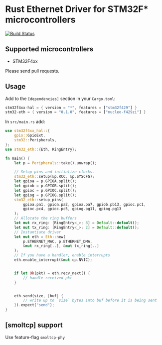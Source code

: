# Rust Ethernet Driver for STM32F* microcontrollers

[![Build Status](https://travis-ci.org/astro/stm32-eth.svg?branch=master)](https://travis-ci.org/astro/stm32-eth)

## Supported microcontrollers

* STM32F4xx

Please send pull requests.


## Usage

Add to the `[dependencies]` section in your `Cargo.toml`:
```rust
stm32f4xx-hal = { version = "*", features = ["stm32f429"] }
stm32-eth = { version = "0.1.0", features = ["nucleo-f429zi"] }
```

In `src/main.rs` add:
```rust
use stm32f4xx_hal::{
    gpio::GpioExt,
    stm32::Peripherals,
};
use stm32_eth::{Eth, RingEntry};

fn main() {
    let p = Peripherals::take().unwrap();

    // Setup pins and initialize clocks.
    stm32_eth::setup(&p.RCC, &p.SYSCFG);
    let gpioa = p.GPIOA.split();
    let gpiob = p.GPIOB.split();
    let gpioc = p.GPIOC.split();
    let gpiog = p.GPIOG.split();
    stm32_eth::setup_pins(
        gpioa.pa1, gpioa.pa2, gpioa.pa7, gpiob.pb13, gpioc.pc1,
        gpioc.pc4, gpioc.pc5, gpiog.pg11, gpiog.pg13
    );
    // Allocate the ring buffers
    let mut rx_ring: [RingEntry<_>; 8] = Default::default();
    let mut tx_ring: [RingEntry<_>; 2] = Default::default();
    // Instantiate driver
    let mut eth = Eth::new(
        p.ETHERNET_MAC, p.ETHERNET_DMA,
        &mut rx_ring[..], &mut tx_ring[..]
    );
    // If you have a handler, enable interrupts
    eth.enable_interrupt(&mut cp.NVIC);


    if let Ok(pkt) = eth.recv_next() {
        // handle received pkt
    }


    eth.send(size, |buf| {
        // write up to `size` bytes into buf before it is being sent
    }).expect("send");
}
```

## [smoltcp] support

Use feature-flag `smoltcp-phy`
